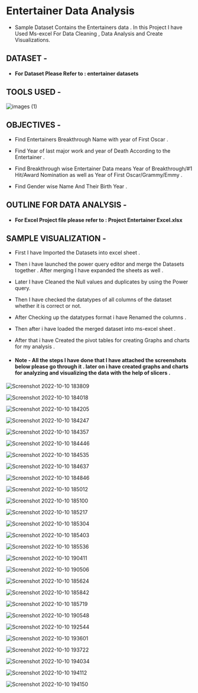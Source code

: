 # Entertainer Data Analysis
* Sample Dataset Contains the Entertainers data . In this Project I have Used Ms-excel For Data Cleaning , Data Analysis and Create Visualizations.


## DATASET -

* #### For Dataset Please Refer to : entertainer datasets 


## TOOLS USED - 

  ![images (1)](https://user-images.githubusercontent.com/111995863/195002302-9857cc73-8355-4047-9927-adf6e2b656f8.png)
 
            

## OBJECTIVES - 

* Find Entertainers Breakthrough Name with year of First Oscar .

* Find Year of last major work and year of Death According to the Entertainer .

* Find Breakthrough wise Entertainer Data means Year of Breakthrough/#1 Hit/Award Nomination as well as Year of First Oscar/Grammy/Emmy .

* Find Gender wise Name And Their Birth Year .





## OUTLINE FOR DATA ANALYSIS -

* #### For Excel Project file please refer to : Project Entertainer Excel.xlsx


## SAMPLE VISUALIZATION - 


* First I have Imported the Datasets into excel sheet .
* Then i have launched the power query editor and merge the Datasets together . After merging I have expanded the sheets as well . 
* Later I have Cleaned the Null values and duplicates by using the Power query.
* Then I have checked the datatypes of all columns of the dataset whether it is correct or not.
* After Checking up the datatypes format i have Renamed the columns .
* Then after i have loaded the merged dataset into ms-excel sheet .
* After that i have Created the pivot tables for creating Graphs and charts for my analysis .

* #### Note - All the steps I have done that I have attached the screenshots below please go through it . later on i have created graphs and charts for analyzing  and visualizing the data with the help of slicers .



![Screenshot 2022-10-10 183809](https://user-images.githubusercontent.com/111995863/195101207-d49f0189-07c2-4742-a814-4b038d24bafb.png)

![Screenshot 2022-10-10 184018](https://user-images.githubusercontent.com/111995863/195101225-a230963f-bb90-45c8-bc80-daa820716bfa.png)

![Screenshot 2022-10-10 184205](https://user-images.githubusercontent.com/111995863/195101321-289cfe80-6344-4fbf-8438-28fdab077726.png)

![Screenshot 2022-10-10 184247](https://user-images.githubusercontent.com/111995863/195101331-0ebb2465-f5fb-45ac-a6ab-48c7ad9c09e1.png)

![Screenshot 2022-10-10 184357](https://user-images.githubusercontent.com/111995863/195101344-ea1f10f7-f77f-4288-ae25-ec1c7d1d228a.png)

![Screenshot 2022-10-10 184446](https://user-images.githubusercontent.com/111995863/195101384-125e5b6a-7024-407e-ada1-de6fcb003f6b.png)

![Screenshot 2022-10-10 184535](https://user-images.githubusercontent.com/111995863/195101422-43c31bbd-7178-4b82-bc1a-db15774bc014.png)

![Screenshot 2022-10-10 184637](https://user-images.githubusercontent.com/111995863/195101423-d54cf140-1de8-4b94-af21-a570d7921469.png)

![Screenshot 2022-10-10 184846](https://user-images.githubusercontent.com/111995863/195104299-c804aebc-d60f-4beb-bfc4-973f37f69461.png)

![Screenshot 2022-10-10 185012](https://user-images.githubusercontent.com/111995863/195104451-97b55b50-9279-4471-b201-597f4305355e.png)

![Screenshot 2022-10-10 185100](https://user-images.githubusercontent.com/111995863/195104510-1fca591d-f4eb-450a-9705-43ecdd150833.png)

![Screenshot 2022-10-10 185217](https://user-images.githubusercontent.com/111995863/195104600-8dea3ed1-29c1-4a43-a8f6-29dd9e87a349.png)

![Screenshot 2022-10-10 185304](https://user-images.githubusercontent.com/111995863/195104781-2fdf5043-dc9f-4a69-a689-5d425f36ef05.png)

![Screenshot 2022-10-10 185403](https://user-images.githubusercontent.com/111995863/195104968-8548df94-c725-4ad1-850b-ceabe9be9d65.png)

![Screenshot 2022-10-10 185536](https://user-images.githubusercontent.com/111995863/195105068-208091a3-4a61-4a10-b288-83dbc81772ff.png)

![Screenshot 2022-10-10 190411](https://user-images.githubusercontent.com/111995863/195106840-f7581759-d339-44d0-bb53-3f5445b4b837.png)

![Screenshot 2022-10-10 190506](https://user-images.githubusercontent.com/111995863/195107014-296583a7-4405-416b-a870-0da6e96a215c.png)

![Screenshot 2022-10-10 185624](https://user-images.githubusercontent.com/111995863/195106370-f4957e6f-b739-455c-9782-274d026c7447.png)

![Screenshot 2022-10-10 185842](https://user-images.githubusercontent.com/111995863/195106668-94c88b0e-0490-4742-a455-8875d6479e3d.png)

![Screenshot 2022-10-10 185719](https://user-images.githubusercontent.com/111995863/195106535-a6a3c5b9-de5f-4baf-8b52-b0ff86fffa36.png)

![Screenshot 2022-10-10 190548](https://user-images.githubusercontent.com/111995863/195108941-b8276b06-45f3-4174-90ee-c63fdfa9fbdd.png)

![Screenshot 2022-10-10 192544](https://user-images.githubusercontent.com/111995863/195109073-9e9bebdc-2432-4475-a9c0-7c0832683ce8.png)

![Screenshot 2022-10-10 193601](https://user-images.githubusercontent.com/111995863/195109196-55a9eaac-ce29-459b-a1a4-1f5d2cb28f78.png)

![Screenshot 2022-10-10 193722](https://user-images.githubusercontent.com/111995863/195109375-848ab224-e069-4b9d-8574-1d433032954e.png)

![Screenshot 2022-10-10 194034](https://user-images.githubusercontent.com/111995863/195109593-c614c8ce-a8a9-41bf-8788-ca6f9d25ea0c.png)

![Screenshot 2022-10-10 194112](https://user-images.githubusercontent.com/111995863/195109765-5d599f7c-9875-4d47-b5d2-2b96897a2306.png)

![Screenshot 2022-10-10 194150](https://user-images.githubusercontent.com/111995863/195109970-5a704e56-8553-4b24-a7fb-eae4674e6a6b.png)




